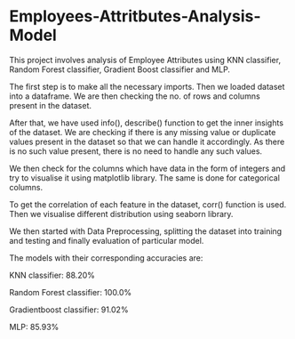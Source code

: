 # Employees-Attritbutes-Analysis-Model

This project involves analysis of Employee Attributes using KNN classifier, Random Forest classifier, Gradient Boost classifier and MLP.

The first step is to make all the necessary imports.
Then we loaded dataset into a dataframe.
We are then checking the no. of rows and columns present in the dataset.

After that, we have used info(), describe() function to get the inner insights of the dataset.
We are checking if there is any missing value or duplicate values present in the dataset so that we can handle it accordingly. As there is no such value present, there is no need to handle any such values.

We then check for the columns which have data in the form of integers and try to visualise it using matplotlib library.
The same is done for categorical columns.

To get the correlation of each feature in the dataset, corr() function is used. Then we visualise different distribution using seaborn library.

We then started with Data Preprocessing, splitting the dataset into training and testing and finally evaluation of particular model.

The models with their corresponding accuracies are:

KNN classifier: 88.20%

Random Forest classifier: 100.0%

Gradientboost classifier: 91.02%

MLP: 85.93%
